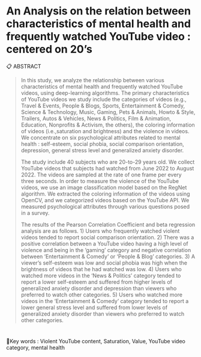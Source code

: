 # An Analysis on the relation between characteristics of mental health and frequently watched YouTube video : centered on 20’s
📋 ABSTRACT
> In this study, we analyze the relationship between various characteristics of mental health and frequently watched YouTube videos, using deep-learning algorithms.    The primary characteristics of YouTube videos we study include the categories of videos (e.g., Travel & Events, People & Blogs, Sports, Entertainment & Comedy, Science & Technology, Music, Gaming, Pets & Animals, Howto & Style, Trailers, Autos & Vehicles, News & Politics, Film & Animation, Education, Nonprofits & Activism, the others), the coloring information of videos (i.e.,saturation and brightness) and the violence in videos. We concentrate on six psychological attributes related to mental health : self-esteem, social phobia, social comparison orientation, depression, general stress level and generalized anxiety disorder.
>
> 
> The study include 40 subjects who are 20-to-29 years old. We collect YouTube videos that subjects had watched from June 2022 to August 2022. The videos are sampled at the rate of one frame per every three seconds. In order to measure the violence of the YouTube videos, we use an image classification model based on the RegNet algorithm. We extracted the coloring information of the videos using OpenCV, and we categorized videos based on the YouTube API. We measured psychological attributes through various questions posed in a survey.
>
> 
> The results of the Pearson Correlation Coefficient and beta regression analysis are as follows. 1) Users who frequently watched violent videos tended to report social comparison orientation. 2) There was a positive correlation between a YouTube video having a high level of violence and being in the ‘gaming’ category and negative correlation between ‘Entertainment & Comedy’ or ‘People & Blog’ categories. 3) A viewer’s self-esteem was low and social phobia was high when the brightness of videos that he had watched was low. 4) Users who watched more videos in the ‘News & Politics’ category tended to report a lower self-esteem and suffered from higher levels of generalized anxiety disorder and depression than viewers who preferred to watch other categories. 5) Users who watched more videos in the ‘Entertainment & Comedy’ category tended to report a lower general stress level and suffered from lower levels of generalized anxiety disorder than viewers who preferred to watch other categories.
 # 
 🔑Key words : Violent YouTube content, Saturation, Value, YouTube video category, mental health 
 
